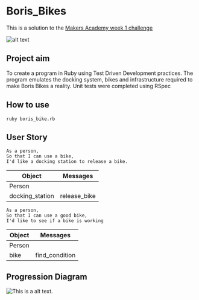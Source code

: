 # Boris_Bikes

This is a solution to the [Makers Academy week 1 challenge](https://github.com/makersacademy/course/blob/master/boris_bikes/0_challenge_map.md)

![alt text](https://s1.cdn.autoevolution.com/images/news-pictures-600x/people-need-to-treat-londons-boris-bikes-with-greater-care-137657-7.jpg "Boris Bikes")

## Project aim

To create a program in Ruby using Test Driven Development practices. The program emulates the docking system, bikes and infrastructure required to make Boris Bikes a reality. Unit tests were completed using RSpec

## How to use ##

```shell
ruby boris_bike.rb
```

## User Story ##

```
As a person,
So that I can use a bike,
I'd like a docking station to release a bike.
```

| Object  | Messages |
| ------------- |:-------------:|
| Person     |    |
| docking_station | release_bike|

```
As a person,
So that I can use a good bike,
I'd like to see if a bike is working
```

| Object  | Messages |
| ------------- |:-------------:|
| Person     |    |
| bike      | find_condition |

## Progression Diagram ##

![This is a alt text.](https://ibb.co/w4MykcR)